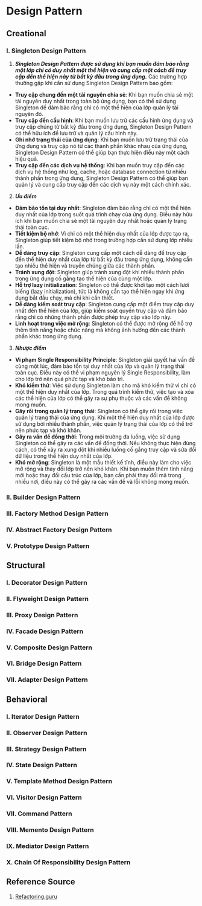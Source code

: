 # Design Pattern

## Creational
### I. Singleton Design Pattern
1. ***Singleton Design Pattern được sử dụng khi bạn muốn đảm bảo rằng một lớp chỉ có duy nhất một thể hiện và cung cấp một cách để truy cập đến thể hiện này từ bất kỳ đâu trong ứng dụng.*** Các trường hợp thường gặp khi cần sử dụng Singleton Design Pattern bao gồm:
- **Truy cập chung đến một tài nguyên chia sẻ**: Khi bạn muốn chia sẻ một tài nguyên duy nhất trong toàn bộ ứng dụng, bạn có thể sử dụng Singleton để đảm bảo rằng chỉ có một thể hiện của lớp quản lý tài nguyên đó.
- **Truy cập đến cấu hình**: Khi bạn muốn lưu trữ các cấu hình ứng dụng và truy cập chúng từ bất kỳ đâu trong ứng dụng, Singleton Design Pattern có thể hữu ích để lưu trữ và quản lý cấu hình này.
- **Ghi nhớ trạng thái của ứng dụng**: Khi bạn muốn lưu trữ trạng thái của ứng dụng và truy cập nó từ các thành phần khác nhau của ứng dụng, Singleton Design Pattern có thể giúp bạn thực hiện điều này một cách hiệu quả.
- **Truy cập đến các dịch vụ hệ thống**: Khi bạn muốn truy cập đến các dịch vụ hệ thống như log, cache, hoặc database connection từ nhiều thành phần trong ứng dụng, Singleton Design Pattern có thể giúp bạn quản lý và cung cấp truy cập đến các dịch vụ này một cách chính xác.
2. ***Ưu điểm***
- **Đảm bảo tồn tại duy nhất**: Singleton đảm bảo rằng chỉ có một thể hiện duy nhất của lớp trong suốt quá trình chạy của ứng dụng. Điều này hữu ích khi bạn muốn chia sẻ một tài nguyên duy nhất hoặc quản lý trạng thái toàn cục.
- **Tiết kiệm bộ nhớ**: Vì chỉ có một thể hiện duy nhất của lớp được tạo ra, Singleton giúp tiết kiệm bộ nhớ trong trường hợp cần sử dụng lớp nhiều lần.
- **Dễ dàng truy cập**: Singleton cung cấp một cách dễ dàng để truy cập đến thể hiện duy nhất của lớp từ bất kỳ đâu trong ứng dụng, không cần tạo nhiều thể hiện và truyền chúng giữa các thành phần.
- **Tránh xung đột**: Singleton giúp tránh xung đột khi nhiều thành phần trong ứng dụng cố gắng tạo thể hiện của cùng một lớp.
- **Hỗ trợ lazy initialization**: Singleton có thể được khởi tạo một cách lười biếng (lazy initialization), tức là không cần tạo thể hiện ngay khi ứng dụng bắt đầu chạy, mà chỉ khi cần thiết.
- **Dễ dàng kiểm soát truy cập**: Singleton cung cấp một điểm truy cập duy nhất đến thể hiện của lớp, giúp kiểm soát quyền truy cập và đảm bảo rằng chỉ có những thành phần được phép truy cập vào lớp này.
- **Linh hoạt trong việc mở rộng**: Singleton có thể được mở rộng để hỗ trợ thêm tính năng hoặc chức năng mà không ảnh hưởng đến các thành phần khác trong ứng dụng.
3. ***Nhược điểm***
- **Vi phạm Single Responsibility Principle**: Singleton giải quyết hai vấn đề cùng một lúc, đảm bảo tồn tại duy nhất của lớp và quản lý trạng thái toàn cục. Điều này có thể vi phạm nguyên lý Single Responsibility, làm cho lớp trở nên quá phức tạp và khó bảo trì.
- **Khó kiểm thử**: Việc sử dụng Singleton làm cho mã khó kiểm thử vì chỉ có một thể hiện duy nhất của lớp. Trong quá trình kiểm thử, việc tạo và xóa các thể hiện của lớp có thể gây ra sự phụ thuộc và các vấn đề không mong muốn.
- **Gây rối trong quản lý trạng thái**: Singleton có thể gây rối trong việc quản lý trạng thái của ứng dụng. Khi một thể hiện duy nhất của lớp được sử dụng bởi nhiều thành phần, việc quản lý trạng thái của lớp có thể trở nên phức tạp và khó khăn.
- **Gây ra vấn đề đồng thời**: Trong môi trường đa luồng, việc sử dụng Singleton có thể gây ra các vấn đề đồng thời. Nếu không thực hiện đúng cách, có thể xảy ra xung đột khi nhiều luồng cố gắng truy cập và sửa đổi dữ liệu trong thể hiện duy nhất của lớp.
- **Khó mở rộng**: Singleton là một mẫu thiết kế tĩnh, điều này làm cho việc mở rộng và thay đổi lớp trở nên khó khăn. Khi bạn muốn thêm tính năng mới hoặc thay đổi cấu trúc của lớp, bạn cần phải thay đổi mã trong nhiều nơi, điều này có thể gây ra các vấn đề và lỗi không mong muốn.
### II. Builder Design Pattern
### III. Factory Method Design Pattern
### IV. Abstract Factory Design Pattern
### V. Prototype Design Pattern

## Structural
### I. Decorator Design Pattern
### II. Flyweight Design Pattern
### III. Proxy Design Pattern
### IV. Facade Design Pattern
### V. Composite Design Pattern
### VI. Bridge Design Pattern
### VII. Adapter Design Pattern

## Behavioral
### I. Iterator Design Pattern
### II. Observer Design Pattern
### III. Strategy Design Pattern
### IV. State Design Pattern
### V. Template Method Design Pattern
### VI. Visitor Design Pattern
### VII. Command Pattern
### VIII. Memento Design Pattern
### IX. Mediator Design Pattern
### X. Chain Of Responsibility Design Pattern

## Reference Source
1. [Refactoring.guru](https://refactoring.guru/design-patterns/)
